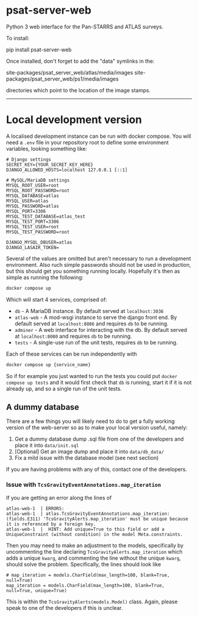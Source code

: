 # psat-server-web
Python 3 web interface for the Pan-STARRS and ATLAS surveys.

To install:

pip install psat-server-web

Once installed, don't forget to add the "data" symlinks in the:

site-packages/psat\_server\_web/atlas/media/images
site-packages/psat\_server\_web/ps1/media/images

directories which point to the location of the image stamps.

--- 

# Local development version 

A localised development instance can be run with docker compose. You will need a 
`.env` file in your repository root to define some environment variables, 
looking something like:

``` .env
# Django settings
SECRET_KEY={YOUR_SECRET_KEY_HERE}
DJANGO_ALLOWED_HOSTS=localhost 127.0.0.1 [::1]

# MySQL/MariaDB settings
MYSQL_ROOT_USER=root
MYSQL_ROOT_PASSWORD=root
MYSQL_DATABASE=atlas
MYSQL_USER=atlas
MYSQL_PASSWORD=atlas
MYSQL_PORT=3306
MYSQL_TEST_DATABASE=atlas_test
MYSQL_TEST_PORT=3306
MYSQL_TEST_USER=root
MYSQL_TEST_PASSWORD=root

DJANGO_MYSQL_DBUSER=atlas
DJANGO_LASAIR_TOKEN=

```

Several of the values are omitted but aren't necessary to run a development 
environment. Also ruch simple passwords should not be used in production, but this should get you something running locally. Hopefully it's then as simple as running the following:

``` bash
docker compose up
```

Which will start 4 services, comprised of:
- `db` - A MariaDB instance. By default served at `localhost:3036` 
- `atlas-web` - A mod-wsgi instance to serve the django front end. By default 
  served at `localhost:8086` and requires `db` to be running.
- `adminer` - A web interface for interacting with the db. By default served at 
  `localhost:8080` and requires `db` to be running.
- `tests` - A single-use run of the unit tests, requires `db` to be running.

Each of these services can be run independently with 

``` bash
docker compose up {service_name}
```

So if for example you just wanted to run the tests you could put `docker compose up tests`
and it would first check that `db` is running, start it if it is not already up, 
and so a single run of the unit tests. 

## A dummy database

There are a few things you will likely need to do to get a fully working version 
of the web-server so as to make your local version useful, namely: 
1. Get a dummy database dump .sql file from one of the developers and place it into `data/init.sql`
2. [Optional] Get an image dump and place it into `data/db_data/`
3. Fix a mild issue with the database model (see next section)

If you are having problems with any of this, contact one of the developers.

### Issue with `TcsGravityEventAnnotations.map_iteration`

If you are getting an error along the lines of 

```
atlas-web-1  | ERRORS:
atlas-web-1  | atlas.TcsGravityEventAnnotations.map_iteration: (fields.E311) 'TcsGravityAlerts.map_iteration' must be unique because it is referenced by a foreign key.
atlas-web-1  | 	HINT: Add unique=True to this field or add a UniqueConstraint (without condition) in the model Meta.constraints.
```

Then you may need to make an adjustment to the models, specifically by 
uncommenting the line declaring `TcsGravityAlerts.map_iteration` which adds a 
unique `kwarg`, and commenting the line without the unique `kwarg`, should solve 
the problem. Specifically, the lines should look like 
```
# map_iteration = models.CharField(max_length=100, blank=True, null=True)
map_iteration = models.CharField(max_length=100, blank=True, null=True, unique=True)
``` 
This is within the `TcsGravityAlerts(models.Model)` class. Again, please speak 
to one of the developers if this is unclear. 

